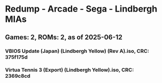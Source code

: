 # Redump - Arcade - Sega - Lindbergh MIAs
## Games: 2, ROMs: 2, as of 2025-06-12

### VBIOS Update (Japan) (Lindbergh Yellow) (Rev A).iso, CRC: 375f175d
### Virtua Tennis 3 (Export) (Lindbergh Yellow).iso, CRC: 2369c8cd
